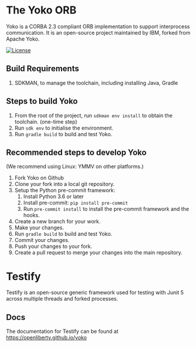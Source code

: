 # The Yoko ORB
Yoko is a CORBA 2.3 compliant ORB implementation to support interprocess communication.
It is an open-source project maintained by IBM, forked from Apache Yoko.

[![License](https://img.shields.io/badge/License-Apache%202.0-blue.svg)](https://opensource.org/licenses/Apache-2.0)

## Build Requirements

1. SDKMAN, to manage the toolchain, including installing Java, Gradle

## Steps to build Yoko

1. From the root of the project, run `sdkman env install` to obtain the toolchain. (one-time step)
1. Run `sdk env` to initialise the environment.
1. Run `gradle build` to build and test Yoko.

## Recommended steps to develop Yoko
(We recommend using Linux: YMMV on other platforms.)

1. Fork Yoko on Github
2. Clone your fork into a local git repository.
3. Setup the Python pre-commit framework:
    1) Install Python 3.6 or later
    2) Install pre-commit: `pip install pre-commit`
    3) Run `pre-commit install` to install the pre-commit framework and the hooks.
4. Create a new branch for your work.
5. Make your changes.
6. Run `gradle build` to build and test Yoko.
7. Commit your changes.
8. Push your changes to your fork.
9. Create a pull request to merge your changes into the main repository.

# Testify

Testify is an open-source generic framework used for testing with Junit 5 across multiple threads and forked processes. 

## Docs

The documentation for Testify can be found at https://openliberty.github.io/yoko 
